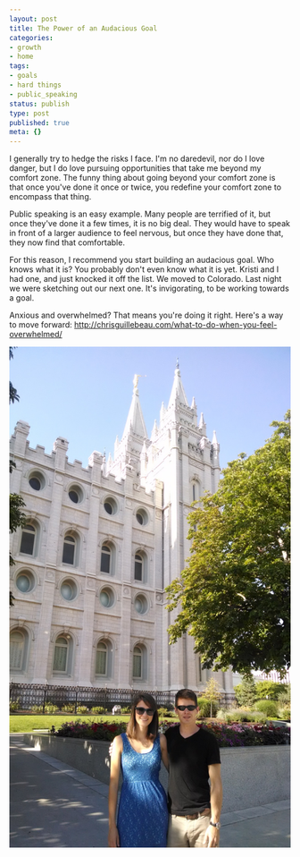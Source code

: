 ```yaml
---
layout: post
title: The Power of an Audacious Goal
categories:
- growth
- home
tags:
- goals
- hard things
- public_speaking
status: publish
type: post
published: true
meta: {}
---
```


I generally try to hedge the risks I face. I'm no daredevil, nor do I love danger, but I do love pursuing opportunities that take me beyond my comfort zone. The funny thing about going beyond your comfort zone is that once you've done it once or twice, you redefine your comfort zone to encompass that thing.

Public speaking is an easy example. Many people are terrified of it, but once they've done it a few times, it is no big deal. They would have to speak in front of a larger audience to feel nervous, but once they have done that, they now find that comfortable.

For this reason, I recommend you start building an audacious goal. Who knows what it is? You probably don't even know what it is yet. Kristi and I had one, and just knocked it off the list. We moved to Colorado. Last night we were sketching out our next one. It's invigorating, to be working towards a goal.

Anxious and overwhelmed? That means you're doing it right. Here's a way to move forward: http://chrisguillebeau.com/what-to-do-when-you-feel-overwhelmed/

[![We're not planning on converting.](/squarespace_images/static_556694eee4b0f4ca9cd56729_56035dbbe4b07ebf58d79d16_5586fe5ae4b0278244cea11b_1434910448937_2014-07-05-18-00-27.jpg_)](http://static1.squarespace.com/static/556694eee4b0f4ca9cd56729/56035dbbe4b07ebf58d79d16/5586fe5ae4b0278244cea11b/1434910448937/2014-07-05-18-00-27.jpg)
